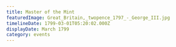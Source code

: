 ```yaml
---
title: Master of the Mint
featuredImage: Great_Britain,_twopence_1797_-_George_III.jpg
timelineDate: 1799-03-01T05:20:02.000Z
displayDate: March 1799
category: events
---
```

